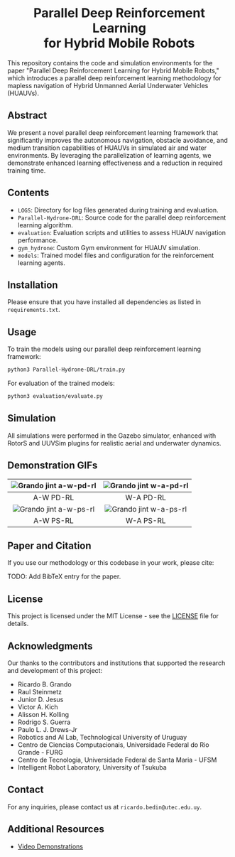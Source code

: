 <h1 align="center">Parallel Deep Reinforcement Learning <br> for Hybrid Mobile Robots</h1>

This repository contains the code and simulation environments for the paper "Parallel Deep Reinforcement Learning for Hybrid Mobile Robots," which introduces a parallel deep reinforcement learning methodology for mapless navigation of Hybrid Unmanned Aerial Underwater Vehicles (HUAUVs).

## Abstract

We present a novel parallel deep reinforcement learning framework that significantly improves the autonomous navigation, obstacle avoidance, and medium transition capabilities of HUAUVs in simulated air and water environments. By leveraging the parallelization of learning agents, we demonstrate enhanced learning effectiveness and a reduction in required training time.

## Contents

- `LOGS`: Directory for log files generated during training and evaluation.
- `Parallel-Hydrone-DRL`: Source code for the parallel deep reinforcement learning algorithm.
- `evaluation`: Evaluation scripts and utilities to assess HUAUV navigation performance.
- `gym_hydrone`: Custom Gym environment for HUAUV simulation.
- `models`: Trained model files and configuration for the reinforcement learning agents.

## Installation

Please ensure that you have installed all dependencies as listed in `requirements.txt`.

## Usage

To train the models using our parallel deep reinforcement learning framework:
```bash
python3 Parallel-Hydrone-DRL/train.py
```
For evaluation of the trained models:
```bash
python3 evaluation/evaluate.py
```
## Simulation

All simulations were performed in the Gazebo simulator, enhanced with RotorS and UUVSim plugins for realistic aerial and underwater dynamics.

## Demonstration GIFs

| ![Grando jint a-w-pd-rl](media/grando_jint_a-w-pd-rl.gif) | ![Grando jint w-a-pd-rl](media/grando_jint_w-a-pd-rl.gif) |
|:----------------------------------------------------------:|:----------------------------------------------------------:|
|    A-W PD-RL                                    |    W-A PD-RL                                    |
| ![Grando jint a-w-ps-rl](media/grando_jint_a-w-ps-rl.gif)  | ![Grando jint w-a-ps-rl](media/grando_jint_w-a-ps-rl.gif)  |
|    A-W PS-RL                                    |    W-A PS-RL                                    |

## Paper and Citation

If you use our methodology or this codebase in your work, please cite:

TODO: Add BibTeX entry for the paper.

## License

This project is licensed under the MIT License - see the [LICENSE](LICENSE) file for details.

## Acknowledgments

Our thanks to the contributors and institutions that supported the research and development of this project:

- Ricardo B. Grando
- Raul Steinmetz
- Junior D. Jesus
- Victor A. Kich
- Alisson H. Kolling
- Rodrigo S. Guerra
- Paulo L. J. Drews-Jr
- Robotics and AI Lab, Technological University of Uruguay
- Centro de Ciencias Computacionais, Universidade Federal do Rio Grande - FURG
- Centro de Tecnologia, Universidade Federal de Santa Maria - UFSM
- Intelligent Robot Laboratory, University of Tsukuba

## Contact

For any inquiries, please contact us at `ricardo.bedin@utec.edu.uy`.

## Additional Resources

- [Video Demonstrations](https://youtu.be/mI5DAcXI988)
